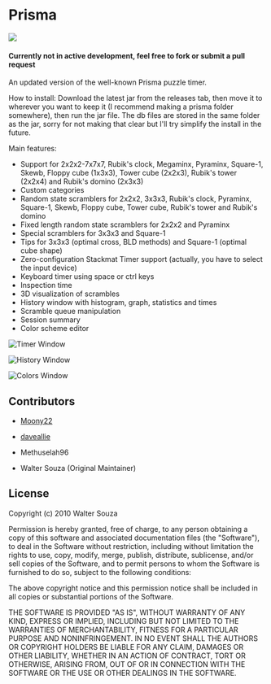 # Prisma

![](https://travis-ci.org/defhacks/prisma.svg?branch=master)
#### Currently not in active development, feel free to fork or submit a pull request

An updated version of the well-known Prisma puzzle timer.

How to install:
Download the latest jar from the releases tab, then move it to wherever you want to keep it (I recommend making a prisma folder somewhere), then run the jar file. The db files are stored in the same folder as the jar, sorry for not making that clear but I'll try simplify the install in the future.

Main features:

- Support for 2x2x2-7x7x7, Rubik's clock, Megaminx, Pyraminx, Square-1, Skewb, Floppy cube (1x3x3), Tower cube (2x2x3), Rubik's tower (2x2x4) and Rubik's domino (2x3x3)
- Custom categories
- Random state scramblers for 2x2x2, 3x3x3, Rubik's clock, Pyraminx, Square-1, Skewb, Floppy cube, Tower cube, Rubik's tower and Rubik's domino
- Fixed length random state scramblers for 2x2x2 and Pyraminx
- Special scramblers for 3x3x3 and Square-1
- Tips for 3x3x3 (optimal cross, BLD methods) and Square-1 (optimal cube shape)
- Zero-configuration Stackmat Timer support (actually, you have to select the input device)
- Keyboard timer using space or ctrl keys
- Inspection time
- 3D visualization of scrambles
- History window with histogram, graph, statistics and times
- Scramble queue manipulation
- Session summary
- Color scheme editor


![Timer Window](https://raw.githubusercontent.com/spectre013/prisma/master/imgs/timer.png)

![History Window](https://raw.githubusercontent.com/spectre013/prisma/master/imgs/hisotry.png)

![Colors Window](https://raw.githubusercontent.com/spectre013/prisma/master/imgs/colors.png)


## Contributors
* [Moony22](https://github.com/Moony22)

* [daveallie](https://github.com/daveallie)

* Methuselah96

* Walter Souza (Original Maintainer)

## License

Copyright (c) 2010 Walter Souza

Permission is hereby granted, free of charge, to any person obtaining
a copy of this software and associated documentation files (the
"Software"), to deal in the Software without restriction, including
without limitation the rights to use, copy, modify, merge, publish,
distribute, sublicense, and/or sell copies of the Software, and to
permit persons to whom the Software is furnished to do so, subject to
the following conditions:

The above copyright notice and this permission notice shall be
included in all copies or substantial portions of the Software.

THE SOFTWARE IS PROVIDED "AS IS", WITHOUT WARRANTY OF ANY KIND,
EXPRESS OR IMPLIED, INCLUDING BUT NOT LIMITED TO THE WARRANTIES OF
MERCHANTABILITY, FITNESS FOR A PARTICULAR PURPOSE AND
NONINFRINGEMENT. IN NO EVENT SHALL THE AUTHORS OR COPYRIGHT HOLDERS BE
LIABLE FOR ANY CLAIM, DAMAGES OR OTHER LIABILITY, WHETHER IN AN ACTION
OF CONTRACT, TORT OR OTHERWISE, ARISING FROM, OUT OF OR IN CONNECTION
WITH THE SOFTWARE OR THE USE OR OTHER DEALINGS IN THE SOFTWARE.
